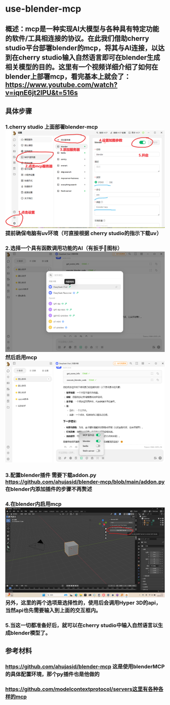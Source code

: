 # use-blender-mcp
## 概述：mcp是一种实现AI大模型与各种具有特定功能的软件/工具相连接的协议。在此我们借助cherry studio平台部署blender的mcp，将其与AI连接，以达到在cherry studio输入自然语言即可在blender生成相关模型的目的。这里有一个视频详细介绍了如何在blender上部署mcp，看完基本上就会了：https://www.youtube.com/watch?v=iqnE6jt2lPU&t=516s
## 具体步骤
### 1.cherry studio 上面部署blender-mcp ![](https://github.com/2025-simulation/use-blender-mcp/blob/main/images/%E5%B1%8F%E5%B9%95%E6%88%AA%E5%9B%BE%202025-04-14%20233701.png) 提前确保电脑有uv环境（可直接根据 cherry studio的指示下载uv）       
###  2.选择一个具有函数调用功能的AI（有扳手🔧图标）![](https://github.com/2025-simulation/use-blender-mcp/blob/main/images/%E5%B1%8F%E5%B9%95%E6%88%AA%E5%9B%BE%202025-04-15%20000006.png)然后启用mcp![](https://github.com/2025-simulation/use-blender-mcp/blob/main/images/%E5%B1%8F%E5%B9%95%E6%88%AA%E5%9B%BE%202025-04-14%20235637.png)
### 3.配置blender插件 需要下载addon.py https://github.com/ahujasid/blender-mcp/blob/main/addon.py 在blender内添加插件的步骤不再赘述
### 4.在blender内启用mcp ![](https://github.com/2025-simulation/use-blender-mcp/blob/main/images/start2025-04-15%20001306.png)另外，这里的两个选项是选择性的，使用后会调用Hyper 3D的api，当然api也先需要输入到上面的交互框内。
### 5.当这一切都准备好后，就可以在cherry studio中输入自然语言以生成blender模型了。
## 参考材料 
### https://github.com/ahujasid/blender-mcp 这是使用blenderMCP的具体配置环境，那个py插件也是他做的
### https://github.com/modelcontextprotocol/servers这里有各种各样的mcp
